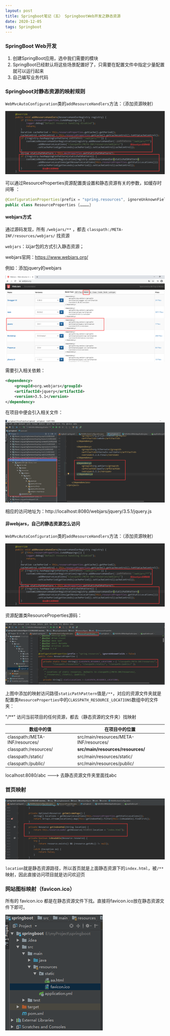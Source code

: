 ```yaml
---
layout: post
title: Springboot笔记（五） SpringbootWeb开发之静态资源
date: 2020-12-05
tags: Springboot
---
```


### SpringBoot Web开发

1. 创建SpringBoot应用，选中我们需要的模块
2. SpringBoot已经默认将这些场景配置好了，只需要在配置文件中指定少量配置就可以运行起来
3. 自己编写业务代码

### Springboot对静态资源的映射规则

`WebMvcAutoConfiguration`类的`addResourceHandlers`方法：（添加资源映射）

![32](\images\posts\springboot\32.jpg)

可以通过ResourceProperties资源配置类设置和静态资源有关的参数，如缓存时间等 ：

```java
@ConfigurationProperties(prefix = "spring.resources", ignoreUnknownFields = false)
public class ResourceProperties {…………}
```

#### webjars方式

通过源码发现，所有 `/webjars/**` ，都去 `classpath:/META-INF/resources/webjars/` 找资源

`webjars`：以jar包的方式引入静态资源；

webjars官网：https://www.webjars.org/ 

例如：添加jquery的webjars

![29](\images\posts\springboot\29.jpg)

需要引入相关依赖：

```xml
<dependency>
    <groupId>org.webjars</groupId>
    <artifactId>jquery</artifactId>
    <version>3.5.1</version>
</dependency>
```

在项目中便会引入相关文件：

![30](\images\posts\springboot\30.jpg)

相应的访问地址为：http://localhost:8080/webjars/jquery/3.5.1/jquery.js

#### 非webjars，自己的静态资源怎么访问

`WebMvcAutoConfiguration`类的`addResourceHandlers`方法：（添加资源映射）

![32](\images\posts\springboot\32.jpg)

资源配置类ResourceProperties源码：

![31](\images\posts\springboot\31.jpg)

上图中添加的映射访问路径`staticPathPattern`值是`/**`，对应的资源文件夹就是配置类`ResourceProperties`中的`CLASSPATH_RESOURCE_LOCATIONS`数组中的文件夹：

"/**" 访问当前项目的任何资源，都去（静态资源的文件夹）找映射

| 数组中的值                     | 在项目中的位置                         |
| ------------------------------ | -------------------------------------- |
| classpath:/META-INF/resources/ | src/main/resources/META-INF/resources/ |
| classpath:/resources/          | **src/main/resources/resources/**      |
| classpath:/static/             | src/main/resources/static/             |
| classpath:/public/             | src/main/resources/public/             |

localhost:8080/abc ---> 去静态资源文件夹里面找abc

### 首页映射

![33](\images\posts\springboot\33.jpg)

`location`就是静态资源路径，所以首页就是上面静态资源下的`index.html`，被`/**`映射，因此直接访问项目就是访问欢迎页

### 网站图标映射（favicon.ico）

所有的 favicon.ico 都是在静态资源文件下找。直接将favicon.ico放在静态资源文件下即可。

![34](\images\posts\springboot\34.jpg)

